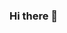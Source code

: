 ### Hi there 👋

<!--
**vaykoActual/vaykoActual** is a ✨ _special_ ✨ repository because its `README.md` (this file) appears on your GitHub profile.

Here are some ideas to get you started:

- 🔭 I’m currently working on full stack projects at General Assembley
- 🌱 I’m currently learning full stack development
- 👯 I’m looking to collaborate on our next full stack project
- 🤔 I’m looking for help with frontend styling
- 💬 Ask me about cloud infrastructure
- 📫 How to reach me: https://www.linkedin.com/in/shayne-vaykovich-57530721/
- 😄 Pronouns: H/H
- ⚡ Fun fact: I'm Canadian!
-->
